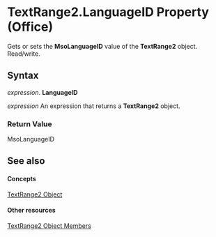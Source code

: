 
# TextRange2.LanguageID Property (Office)

Gets or sets the  **MsoLanguageID** value of the **TextRange2** object. Read/write.


## Syntax

 _expression_. **LanguageID**

 _expression_ An expression that returns a **TextRange2** object.


### Return Value

MsoLanguageID


## See also


#### Concepts


[TextRange2 Object](a6a59c9b-9b64-c1e2-2e98-a1f99025c877.md)
#### Other resources


[TextRange2 Object Members](26daffff-b9ef-fd94-f5b7-ed3a09840cb6.md)